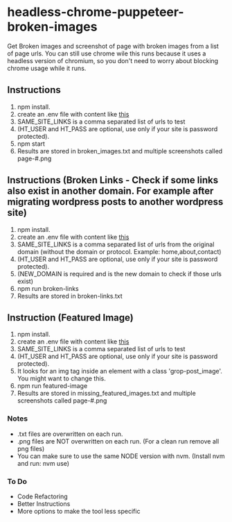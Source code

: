 # headless-chrome-puppeteer-broken-images
Get Broken images and screenshot of page with broken images from a list of page urls. You can still use chrome wile this runs because it uses a headless version of chromium, so you don't need to worry about blocking chrome usage while it runs.

## Instructions

1. npm install.
2. create an .env file with content like [this](env.example)
3. SAME_SITE_LINKS is a comma separated list of urls to test
4. (HT_USER and HT_PASS are optional, use only if your site is password protected).
5. npm start
6. Results are stored in broken_images.txt and multiple screenshots called page-#.png

## Instructions (Broken Links - Check if some links also exist in another domain. For example after migrating wordpress posts to another wordpress site)
1. npm install.
2. create an .env file with content like [this](env.example)
3. SAME_SITE_LINKS is a comma separated list of urls from the original domain (without the domain or protocol. Example: home,about,contact)
4. (HT_USER and HT_PASS are optional, use only if your site is password protected).
5. (NEW_DOMAIN is required and is the new domain to check if those urls exist)
6. npm run broken-links
7. Results are stored in broken-links.txt

## Instruction (Featured Image)
1. npm install.
2. create an .env file with content like [this](env.example)
3. SAME_SITE_LINKS is a comma separated list of urls to test
4. (HT_USER and HT_PASS are optional, use only if your site is password protected).
5. It looks for an img tag inside an element with a class 'grop-post_image'. You might want to change this.
6. npm run featured-image
7. Results are stored in missing_featured_images.txt and multiple screenshots called page-#.png

### Notes

- .txt files are overwritten on each run.
- .png files are NOT overwritten on each run. (For a clean run remove all png files)
- You can make sure to use the same NODE version with nvm. (Install nvm and run: nvm use)

### To Do
* Code Refactoring
* Better Instructions
* More options to make the tool less specific
